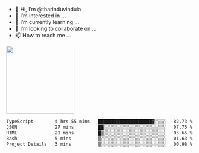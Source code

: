 - 👋 Hi, I’m @tharinduvindula
- 👀 I’m interested in ...
- 🌱 I’m currently learning ...
- 💞️ I’m looking to collaborate on ...
- 📫 How to reach me ...

<!---
tharinduvindula/tharinduvindula is a ✨ special ✨ repository because its `README.md` (this file) appears on your GitHub profile.
You can click the Preview link to take a look at your changes.
--->

<img height="180em" src="https://github-readme-stats.vercel.app/api?username=tharinduvindula&show_icons=true&hide_border=false&&count_private=true&include_all_commits=true" />


<!--START_SECTION:waka-->

```txt
TypeScript        4 hrs 55 mins   ████████████████████▓░░░░   82.73 %
JSON              27 mins         ██░░░░░░░░░░░░░░░░░░░░░░░   07.75 %
HTML              20 mins         █▒░░░░░░░░░░░░░░░░░░░░░░░   05.65 %
Bash              5 mins          ▒░░░░░░░░░░░░░░░░░░░░░░░░   01.63 %
Project Details   3 mins          ▒░░░░░░░░░░░░░░░░░░░░░░░░   00.98 %
```

<!--END_SECTION:waka-->

